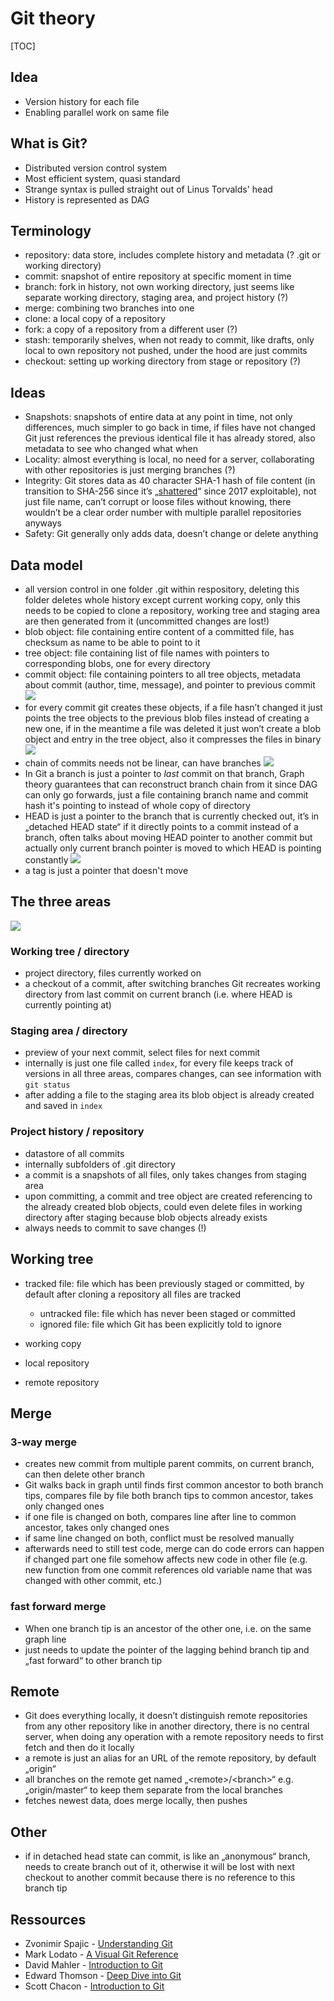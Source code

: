 # Git theory

[TOC]

<!-- ToDo: finish, rework with book from Scott Chacon, integrate pictures from /static -->

<!-- todo: incorporate

.git is repository

Staging area: organize what what’s to be commited

“Working directory is clean” doesn’t mean it’s empty, just that files have been committed, everything is saved

git commit —amend creates new commit, references same previous one, points master to new commit, only if not pushed!! (?????)

git reset —mixed is default
—hard overwrites all tracked files (not untracked)

Unreferenced commits are garbage collected after 30? days

——

Can’t loose files, because commit hashes are chained to previous, like Bitcoin, 

git diff shows differences between working tree and staging area
—staged compares staging area with most recent commit

git rm deletes file from working tree and adds deletion to stage, can then commit deletion

git checkout — <file> resets working tree from staging area (?)

git reset resets staging area from last commit, it relative to HEAD

Branches: work on different version of files in parallel

Detached HEAD state when HEAD points directly to a commit instead of a branch

Switching branches as well as merging are both blocked if there are uncommitted changes in the working tree
Deleting branches is blocked if not merged

Stash to quickly get a clean working tree

————- Remotes

Remote repository: repository in another location, e.g. another directory, remote server

Remember setting local config if don’t want to use the global

Git remote - shows remote, -v shows full URL, or add new aliases

Git fetch origin
Git merge origin/master
   Merges origin/master into local master (if master is checked out)
Git pull is both combined

Collaborating: creating fork, fetching changes from fork and upstream, pushing to fork, pull request from fork to upstream 

———- Stash

Can be used to carry over uncommitted changes from one branch to another if edited in wrong branch

——— Config
username, email, settings
gitignore
difftool (?)

 -->

## Idea

- Version history for each file
- Enabling parallel work on same file



## What is Git?

- Distributed version control system
- Most efficient system, quasi standard
- Strange syntax is pulled straight out of Linus Torvalds' head
- History is represented as DAG



## Terminology

- repository: data store, includes complete history and metadata (? .git or working directory)
- commit: snapshot of entire repository at specific moment in time
- branch: fork in history, not own working directory, just seems like separate working directory, staging area, and project history (?)
- merge: combining two branches into one
- clone: a local copy of a repository
- fork: a copy of a repository from a different user (?)
- stash: temporarily shelves, when not ready to commit, like drafts, only local to own repository not pushed, under the hood are just commits
- checkout: setting up working directory from stage or repository (?)



## Ideas

- Snapshots: snapshots of entire data at any point in time, not only differences, much simpler to go back in time, if files have not changed Git just references the previous identical file it has already stored, also metadata to see who changed what when
- Locality: almost everything is local, no need for a server, collaborating with other repositories is just merging branches (?)
- Integrity: Git stores data as 40 character SHA-1 hash of file content (in transition to SHA-256 since it’s „[shattered](https://security.googleblog.com/2017/02/announcing-first-sha1-collision.html)“ since 2017 exploitable), not just file name, can’t corrupt or loose files without knowing, there wouldn’t be a clear order number with multiple parallel repositories anyways
- Safety: Git generally only adds data, doesn’t change or delete anything

## Data model
- all version control in one folder .git within respository, deleting this folder deletes whole history except current working copy, only this needs to be copied to clone a repository, working tree and staging area are then generated from it (uncommitted changes are lost!)
- blob object: file containing entire content of a committed file, has checksum as name to be able to point to it
- tree object: file containing list of file names with pointers to corresponding blobs, one for every directory
- commit object: file containing pointers to all tree objects, metadata about commit (author, time, message), and pointer to previous commit
![](2.png)
- for every commit git creates these objects, if a file hasn’t changed it just points the tree objects to the previous blob files instead of creating a new one, if in the meantime a file was deleted it just won’t create a blob object and entry in the tree object, also it compresses the files in binary
![](1.png)
- chain of commits needs not be linear, can have branches
![](branches.png)
- In Git a branch is just a pointer to _last_ commit on that branch, Graph theory guarantees that can reconstruct branch chain from it since DAG can only go forwards, just a file containing branch name and commit hash it's pointing to instead of whole copy of directory
- HEAD is just a pointer to the branch that is currently checked out, it’s in „detached HEAD state“ if it directly points to a commit instead of a branch, often talks about moving HEAD pointer to another commit but actually only current branch pointer is moved to which HEAD is pointing constantly
![](pointers.png)
- a tag is just a pointer that doesn't move


## The three areas

![](areas.png)

### Working tree / directory
- project directory, files currently worked on
- a checkout of a commit, after switching branches Git recreates working directory from last commit on current branch (i.e. where HEAD is currently pointing at)

### Staging area / directory
- preview of your next commit, select files for next commit
- internally is just one file called `index`, for every file keeps track of versions in all three areas, compares changes, can see information with `git status`
- after adding a file to the staging area its blob object is already created and saved in `index`

### Project history / repository
- datastore of all commits
- internally subfolders of .git directory
- a commit is a snapshots of all files, only takes changes from staging area
- upon committing, a commit and tree object are created referencing to the already created blob objects, could even delete files in working directory after staging because blob objects already exists
- always needs to commit to save changes (!)



## Working tree
- tracked file: file which has been previously staged or committed, by default after cloning a repository all files are tracked
   - untracked file: file which has never been staged or committed
   - ignored file: file which Git has been explicitly told to ignore

- working copy
- local repository
- remote repository



## Merge

### 3-way merge
- creates new commit from multiple parent commits, on current branch, can then delete other branch
- Git walks back in graph until finds first common ancestor to both branch tips, compares file by file both branch tips to common ancestor, takes only changed ones
- if one file is changed on both, compares line after line to common ancestor, takes only changed ones
- if same line changed on both, conflict must be resolved manually
- afterwards need to still test code, merge can do code errors can happen if changed part  one file somehow affects new code in other file (e.g. new function from one commit references old variable name that was changed with other commit, etc.)

 ### fast forward merge
- When one branch tip is an ancestor of the other one, i.e. on the same graph line
- just needs to update the pointer of the lagging behind branch tip and „fast forward“ to other branch tip



## Remote
- Git does everything locally, it doesn’t distinguish remote repositories from any other repository like in another directory, there is no central server, when doing any operation with a remote repository needs to first fetch and then do it locally
- a remote is just an alias for an URL of the remote repository, by default „origin“
- all branches on the remote get named „\<remote\>/\<branch\>“ e.g. „origin/master“ to keep them separate from the local branches
- fetches newest data, does merge locally, then pushes



## Other
- if in detached head state can commit, is like an „anonymous“ branch, needs to create branch out of it, otherwise it will be lost with next checkout to another commit because there is no reference to this branch tip



## Ressources
- Zvonimir Spajic - [Understanding Git](https://hackernoon.com/https-medium-com-zspajich-understanding-git-data-model-95eb16cc99f5)
- Mark Lodato - [A Visual Git Reference](http://marklodato.github.io/visual-git-guide/index-en.html)
- David Mahler - [Introduction to Git](https://www.youtube.com/watch?v=uR6G2v_WsRA)
- Edward Thomson - [Deep Dive into Git](https://www.youtube.com/watch?v=fBP18-taaNw)
- Scott Chacon - [Introduction to Git](https://www.youtube.com/watch?v=ZDR433b0HJY)